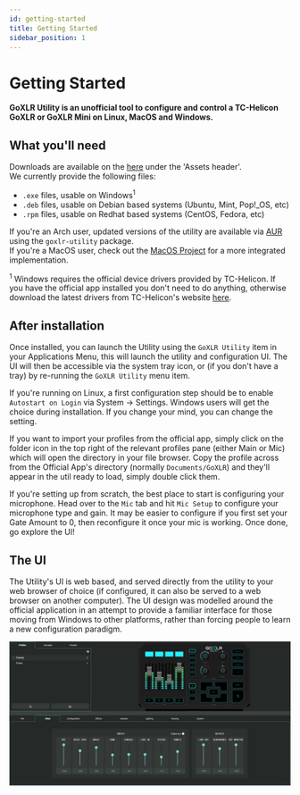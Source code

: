 ```yaml
---
id: getting-started
title: Getting Started
sidebar_position: 1
---
```


# Getting Started

**GoXLR Utility is an unofficial tool to configure
and control a TC-Helicon GoXLR or GoXLR Mini on Linux, MacOS and Windows.**

## What you'll need

Downloads are available on the [here](https://github.com/GoXLR-on-Linux/goxlr-utility/releases) under the 'Assets header'.<br/>
We currently provide the following files:<br/>
- `.exe` files, usable on Windows<sup>1</sup>
- `.deb` files, usable on Debian based systems (Ubuntu, Mint, Pop!_OS, etc)
- `.rpm` files, usable on Redhat based systems (CentOS, Fedora, etc)

If you're an Arch user, updated versions of the utility are available via [AUR](https://aur.archlinux.org/packages/goxlr-utility)
using the `goxlr-utility` package.  
If you're a MacOS user, check out the [MacOS Project](https://github.com/Adelenade/GoXlr-Macos) for a more integrated implementation.

<sup>1</sup> Windows requires the official device drivers provided by TC-Helicon.
If you have the official app installed you don't need to do anything,
otherwise download the latest drivers from TC-Helicon's website [here](https://go.tc-helicon.com/GoXLR_driver_5.12).

## After installation
Once installed, you can launch the Utility using the `GoXLR Utility` item in your Applications Menu, this will launch
the utility and configuration UI. The UI will then be accessible via the system tray icon, or (if you don't have a tray)
by re-running the `GoXLR Utility` menu item.

If you're running on Linux, a first configuration step should be to enable `Autostart on Login` via System -> Settings.
Windows users will get the choice during installation. If you change your mind, you can change the setting.

If you want to import your profiles from the official app, simply click on the folder icon in the top right of the
relevant profiles pane (either Main or Mic) which will open the directory in your file browser. Copy the profile across
from the Official App's directory (normally `Documents/GoXLR`) and they'll appear in the util ready to load, simply
double click them.

If you're setting up from scratch, the best place to start is configuring your microphone. Head over to the `Mic` tab
and hit `Mic Setup` to configure your microphone type and gain. It may be easier to configure if you first set your
Gate Amount to 0, then reconfigure it once your mic is working. Once done, go explore the UI!

## The UI
The Utility's UI is web based, and served directly from the utility to your web browser of choice (if configured, it
can also be served to a web browser on another computer). The UI design was modelled around the official application
in an attempt to provide a familiar interface for those moving from Windows to other platforms, rather than forcing
people to learn a new configuration paradigm.

![image](/img/device/goxlr-utility-non-submix.png)